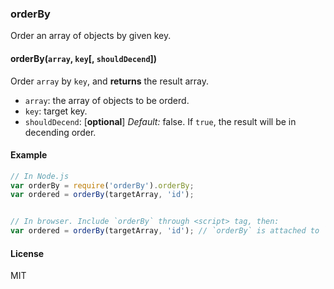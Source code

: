 ### orderBy

Order an array of objects by given key.

#### orderBy(`array`, `key`[, `shouldDecend`])

Order `array` by `key`, and __returns__ the result array.

+ `array`: the array of objects to be orderd.
+ `key`: target key.
+ `shouldDecend`: [__optional__] _Default:_ false. If `true`, the result will be in decending order.

#### Example

~~~js
// In Node.js
var orderBy = require('orderBy').orderBy;
var ordered = orderBy(targetArray, 'id');


// In browser. Include `orderBy` through <script> tag, then:
var ordered = orderBy(targetArray, 'id'); // `orderBy` is attached to `window`.
~~~

#### License

MIT
